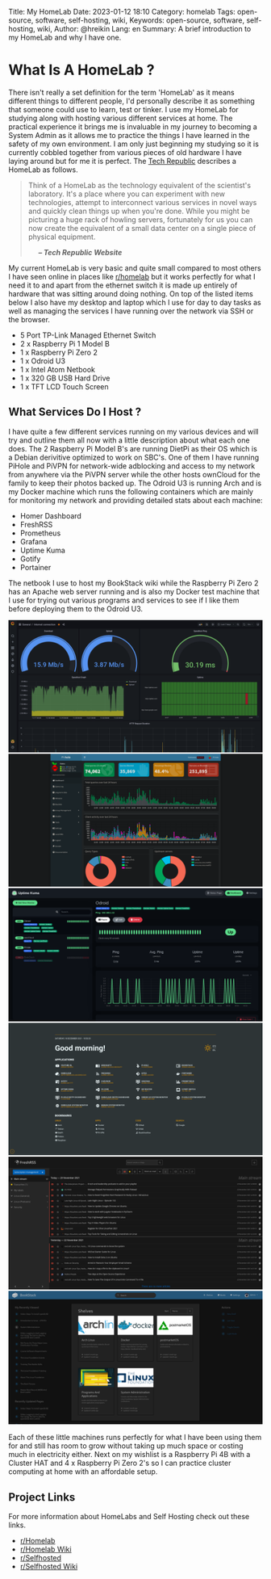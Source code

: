 Title: My HomeLab
Date: 2023-01-12 18:10
Category: homelab
Tags: open-source, software, self-hosting, wiki,
Keywords: open-source, software, self-hosting, wiki,
Author: @hreikin
Lang: en
Summary: A brief introduction to my HomeLab and why I have one.

# What Is A HomeLab ?

There isn't really a set definition for the term 'HomeLab' as it means different things to different people, I'd personally describe it as something that someone could use to learn, test or tinker. I use my HomeLab for studying along with hosting various different services at home. The practical experience it brings me is invaluable in my journey to becoming a System Admin as it allows me to practice the things I have learned in the safety of my own environment. I am only just beginning my studying so it is currently cobbled together from various pieces of old hardware I have laying around but for me it is perfect. The [Tech Republic](https://www.techrepublic.com/) describes a HomeLab as follows.

>Think of a HomeLab as the technology equivalent of the scientist's laboratory. It's a place where you can experiment with new technologies, attempt to interconnect various services in novel ways and quickly clean things up when you're done. While you might be picturing a huge rack of howling servers, fortunately for us you can now create the equivalent of a small data center on a single piece of physical equipment.
>
> &nbsp;&nbsp;&nbsp;&nbsp; **<cite>&ndash; Tech Republic Website</cite>**

My current HomeLab is very basic and quite small compared to most others I have seen online in places like [r/homelab](https://www.reddit.com/r/homelab/) but it works perfectly for what I need it to and apart from the ethernet switch it is made up entirely of hardware that was sitting around doing nothing. On top of the listed items below I also have my desktop and laptop which I use for day to day tasks as well as managing the services I have running over the network via SSH or the browser.

- 5 Port TP-Link Managed Ethernet Switch
- 2 x Raspberry Pi 1 Model B
- 1 x Raspberry Pi Zero 2
- 1 x Odroid U3
- 1 x Intel Atom Netbook
- 1 x 320 GB USB Hard Drive
- 1 x TFT LCD Touch Screen

## What Services Do I Host ?

I have quite a few different services running on my various devices and will try and outline them all now with a little description about what each one does. The 2 Raspberry Pi Model B's are running DietPi as their OS which is a Debian derivitive optimized to work on SBC's. One of them I have running PiHole and PiVPN for network-wide adblocking and access to my network from anywhere via the PiVPN server while the other hosts ownCloud for the family to keep their photos backed up. The Odroid U3 is running Arch and is my Docker machine which runs the following containers which are mainly for monitoring my network and providing detailed stats about each machine:

- Homer Dashboard
- FreshRSS
- Prometheus
- Grafana
- Uptime Kuma
- Gotify
- Portainer

The netbook I use to host my BookStack wiki while the Raspberry Pi Zero 2 has an Apache web server running and is also my Docker test machine that I use for trying out various programs and services to see if I like them before deploying them to the Odroid U3.

<a href="/images/home-lab-01.png" target="_blank">
    <img src="/images/home-lab-01.png" />
</a>
<a href="/images/home-lab-02.png" target="_blank">
    <img src="/images/home-lab-02.png" />
</a>
<a href="/images/home-lab-03.png" target="_blank">
    <img src="/images/home-lab-03.png" />
</a>
<a href="/images/home-lab-04.png" target="_blank">
    <img src="/images/home-lab-04.png" />
</a>
<a href="/images/home-lab-05.png" target="_blank">
    <img src="/images/home-lab-05.png" />
</a>
<a href="/images/home-lab-06.png" target="_blank">
    <img src="/images/home-lab-06.png" />
</a>

Each of these little machines runs perfectly for what I have been using them for and still has room to grow without taking up much space or costing much in electricity either. Next on my wishlist is a Raspberry Pi 4B with a Cluster HAT and 4 x Raspberry Pi Zero 2's so I can practice cluster computing at home with an affordable setup.

## Project Links

For more information about HomeLabs and Self Hosting check out these links.

- [r/Homelab](https://www.reddit.com/r/homelab/)
- [r/Homelab Wiki](https://www.reddit.com/r/homelab/wiki/index)
- [r/Selfhosted](https://www.reddit.com/r/selfhosted/)
- [r/Selfhosted Wiki](https://www.reddit.com/r/selfhosted/wiki/index)
